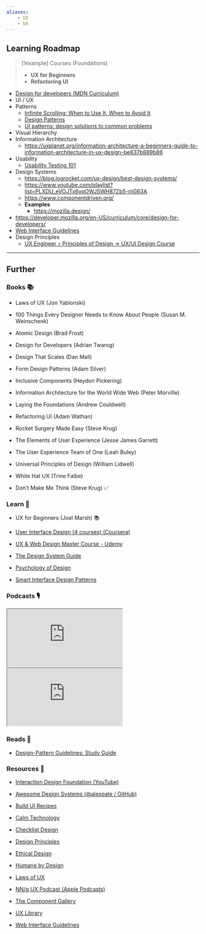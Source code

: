 ```yaml
---
aliases: 
    - UI
    - UX
---
```


## Learning Roadmap

> [!example] Courses (Foundations)
> - **UX for Beginners**
> - **Refactoring UI**

- [Design for developers (MDN Curriculum)](https://developer.mozilla.org/en-US/curriculum/core/design-for-developers/)
- UI / UX
- Patterns
    - [Infinite Scrolling: When to Use It, When to Avoid It](https://www.nngroup.com/articles/infinite-scrolling-tips/)
    - [Design Patterns](https://www.youtube.com/playlist?list=PLrtjkLnNjGHul_4g-xmbwY3twMPuAvCTz)
    - [UI patterns: design solutions to common problems](https://www.justinmind.com/ui-design/patterns)
- Visual Hierarchy
- Information Architecture
    - https://uxplanet.org/information-architecture-a-beginners-guide-to-information-architecture-in-ux-design-be837b889b86
- Usability
    - [Usability Testing 101](https://www.nngroup.com/articles/usability-testing-101/)
- Design Systems
    - https://blog.logrocket.com/ux-design/best-design-systems/
    - https://www.youtube.com/playlist?list=PLXDU_eVOJTx6vqOWJSWH87Zb5-riiG63A
    - https://www.componentdriven.org/
    - **Examples**
        - https://mozilla.design/
- https://developer.mozilla.org/en-US/curriculum/core/design-for-developers/ 
- [Web Interface Guidelines](https://interfaces.rauno.me/)
- Design Principles
    - [UX Engineer ⤴ Principles of Design → UX/UI Design Course](https://uxengineer.com/principles-of-design)

---

## Further

### Books 📚

- Laws of UX (Jon Yablonski)

- 100 Things Every Designer Needs to Know About People (Susan M. Weinschenk)

- Atomic Design (Brad Frost)

- Design for Developers (Adrian Twarog)

- Design That Scales (Dan Mall)

- Form Design Patterns (Adam Silver)

- Inclusive Components (Heydon Pickering)

- Information Architecture for the World Wide Web (Peter Morville)

- Laying the Foundations (Andrew Couldwell)

- Refactoring UI (Adam Wathan)

- Rocket Surgery Made Easy (Steve Krug)

- The Elements of User Experience (Jesse James Garrett)

- The User Experience Team of One (Leah Buley)

- Universal Principles of Design (William Lidwell)

- White Hat UX (Trine Falbe)

- Don’t Make Me Think (Steve Krug) ✅

### Learn 🧠

- UX for Beginners (Joel Marsh) 📚

- [User Interface Design (4 courses) (Coursera)](https://www.coursera.org/specializations/user-interface-design#courses)

- [UX & Web Design Master Course - Udemy](https://www.udemy.com/course/ux-web-design-master-course-strategy-design-development/)

- [The Design System Guide](https://thedesignsystem.guide/)

- [Psychology of Design](https://growth.design/psychology)

- [Smart Interface Design Patterns](https://smart-interface-design-patterns.com/)

### Podcasts 🎙

<iframe src='https://podverse.fm/embed/player?episodeId=_per3x-Yv_' title='Podverse Embed Player' class='pv-embed-player'>Syntax - Design Systems</iframe>

<iframe src='https://podverse.fm/embed/player?episodeId=U84TOglo' title='Podverse Embed Player' class='pv-embed-player'>Syntax - Design Foundations for Developers</iframe>

### Reads 📄

- [Design-Pattern Guidelines: Study Guide](https://www.nngroup.com/articles/design-pattern-guidelines/)

### Resources 🧩

- [Interaction Design Foundation (YouTube)](https://www.youtube.com/@InteractionDesignOrg/videos)

- [Awesome Design Systems (@alexpate / GitHub)](https://github.com/alexpate/awesome-design-systems)

- [Build UI Recipes](https://buildui.com/recipes)

- [Calm Technology](https://calmtech.com/)

- [Checklist Design](https://www.checklist.design/)

- [Design Principles](https://principles.design/)

- [Ethical Design](https://ind.ie/ethical-design/)

- [Humane by Design](https://humanebydesign.com/)

- [Laws of UX](https://lawsofux.com/)

- [NN/g UX Podcast (Apple Podcasts)](https://podcasts.apple.com/us/podcast/nn-g-ux-podcast/id1527196035)

- [The Component Gallery](https://component.gallery/components/)

- [UX Library](https://www.uxlibrary.org/)

- [Web Interface Guidelines](https://interfaces.rauno.me/)
